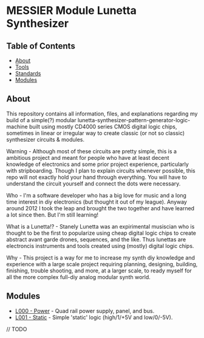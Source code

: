# MESSIER Module Lunetta Synthesizer

## Table of Contents

* [About](#about)
* [Tools](#tools)
* [Standards](#standards)
* [Modules](#modules)

## About

This repository contains all information, files, and explanations regarding my build of a simple(?) modular lunetta-synthesizer-pattern-generator-logic-machine built using mostly CD4000 series CMOS digital logic chips, sometimes in linear or irregular way to create classic (or not so classic) synthesizer circuits & modules.

Warning - Although most of these circuits are pretty simple, this is a ambitious project and meant for people who have at least decent knowledge of electronics and some prior project experience, particularly with stripboarding. Though I plan to explain circuits whenever possible, this repo will not exactly hold your hand through everything. You will have to understand the circuit yourself and connect the dots were necessary.

Who - I'm a software developer who has a big love for music and a long time interest in diy electronics (but thought it out of my league). Anyway around 2012 I took the leap and brought the two together and have learned a lot since then. But I'm still learning!

What is a Lunetta!? - Stanely Lunetta was an expirimental musiscian who is thought to be the first to popularize using cheap digital logic chips to create abstract avant garde drones, sequences, and the like. Thus lunettas are electroncis instruments and tools created using (mostly) digital logic chips.

Why - This project is a way for me to increase my synth diy knowledge and experience with a large scale project requiring planning, designing, building, finishing, trouble shooting, and more, at a larger scale, to ready myself for all the more complex full-diy analog modular synth world.

## Modules

* [L000 - Power](https://github.com/ckarcz/Modular-Lunetta/blob/master/L000-Power/) - Quad rail power supply, panel, and bus.
* [L001 - Static](https://github.com/ckarcz/Modular-Lunetta/blob/master/L001-Static/) - Simple 'static' logic (high/1/+5V and low/0/-5V).

// TODO
